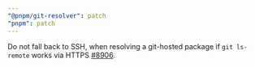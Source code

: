 ```yaml
---
"@pnpm/git-resolver": patch
"pnpm": patch
---
```


Do not fall back to SSH, when resolving a git-hosted package if `git ls-remote` works via HTTPS [#8906](https://github.com/pnpm/pnpm/pull/8906).
